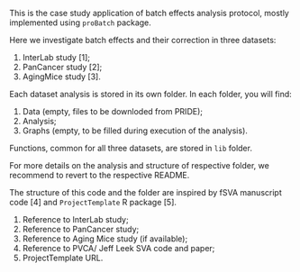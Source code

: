 This is the case study application of batch effects analysis protocol, 
mostly implemented using `proBatch` package.

Here we investigate batch effects and their correction in three datasets:
1. InterLab study [1];
2. PanCancer study [2];
3. AgingMice study [3].

Each dataset analysis is stored in its own folder. In each folder, you will find:
1. Data (empty, files to be downloded from PRIDE);
2. Analysis;
3. Graphs (empty, to be filled during execution of the analysis).

Functions, common for all three datasets, are stored in `lib` folder.

For more details on the analysis and structure of respective folder, we recommend to revert to the respective README.

The structure of this code and the folder are inspired by fSVA manuscript code [4] and 
`ProjectTemplate` R package [5].

1. Reference to InterLab study;
2. Reference to PanCancer study;
3. Reference to Aging Mice study (if available);
4. Reference to PVCA/ Jeff Leek SVA code and paper;
5. ProjectTemplate URL.